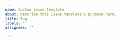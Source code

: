 ```yaml
---
name: Custom issue template
about: Describe this issue template's purpose here.
title: Bug
labels: ''
assignees: ''

---
```



